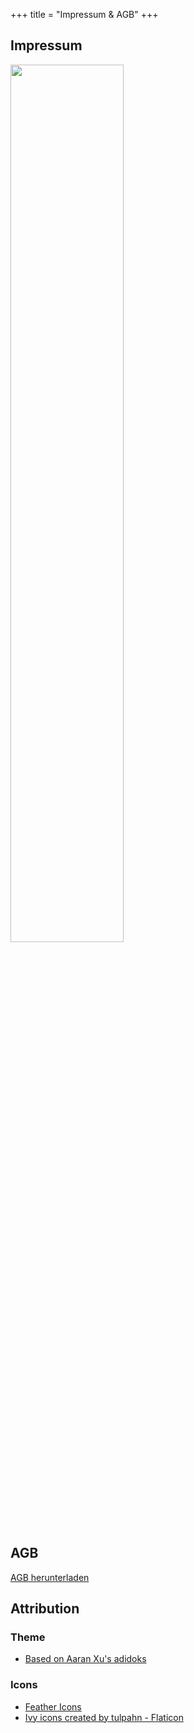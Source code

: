 +++
title = "Impressum & AGB"
+++

## Impressum

<div class="text-center">
    <img src="/img/imprint.svg" width="60%"/>
</div>

## AGB

<div class="text-center">
    <a class="btn btn-primary" href="/download/AGB-IvyPoledance.pdf">AGB herunterladen</a>
</div>

## Attribution

### Theme

- [Based on Aaran Xu's adidoks](https://github.com/aaranxu/adidoks)

### Icons

- [Feather Icons](https://feathericons.com/)
- [Ivy icons created by tulpahn - Flaticon](https://www.flaticon.com/free-icons/ivy)